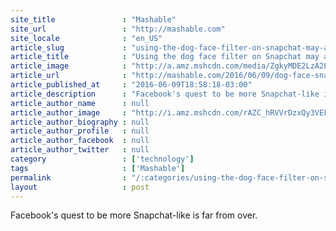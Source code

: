 ```yaml
---
site_title               : "Mashable"
site_url                 : "http://mashable.com"
site_locale              : "en_US"
article_slug             : "using-the-dog-face-filter-on-snapchat-may-attract-supernatural-activity"
article_title            : "Using the dog face filter on Snapchat may attract supernatural activity"
article_image            : "http://a.amz.mshcdn.com/media/ZgkyMDE2LzA2LzA5LzQ5L2dob3N0Mi42NGQwNy5qcGcKcAl0aHVtYgkxMjAweDYzMAplCWpwZw/4f9d1979/bd8/ghost2.jpg"
article_url              : "http://mashable.com/2016/06/09/dog-face-snapchat-ghost/"
article_published_at     : "2016-06-09T18:58:18-03:00"
article_description      : "Facebook's quest to be more Snapchat-like is far from over."
article_author_name      : null
article_author_image     : "http://i.amz.mshcdn.com/rAZC_hRVVrDzxQy3VEFohZrnrG4=/90x90/2016%2F10%2F03%2F8a%2FScreenShot20161003at5.13.14PM.149f5.png"
article_author_biography : null
article_author_profile   : null
article_author_facebook  : null
article_author_twitter   : null
category                 : ['technology']
tags                     : ['Mashable']
permalink                : "/:categories/using-the-dog-face-filter-on-snapchat-may-attract-supernatural-activity/"
layout                   : post
---
```


Facebook's quest to be more Snapchat-like is far from over.
